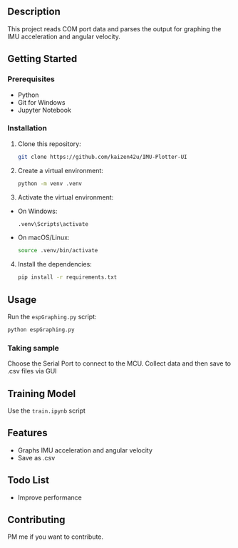 ## Description
This project reads COM port data and parses the output for graphing the IMU acceleration and angular velocity.

## Getting Started

### Prerequisites
- Python
- Git for Windows
- Jupyter Notebook

### Installation
1. Clone this repository:
   ```bash
   git clone https://github.com/kaizen42u/IMU-Plotter-UI
   ```

2. Create a virtual environment:
    ```bash
    python -m venv .venv
    ```

3. Activate the virtual environment: 
- On Windows:
    ```bash
    .venv\Scripts\activate
    ```
- On macOS/Linux:
    ```bash
    source .venv/bin/activate
    ```

4. Install the dependencies:
    ```bash
    pip install -r requirements.txt
    ```

## Usage
Run the `espGraphing.py` script:
```bash
python espGraphing.py
```

### Taking sample
Choose the Serial Port to connect to the MCU. Collect data and then save to .csv files via GUI

## Training Model
Use the `train.ipynb` script

## Features
- Graphs IMU acceleration and angular velocity
- Save as .csv

## Todo List
- Improve performance

## Contributing
PM me if you want to contribute.